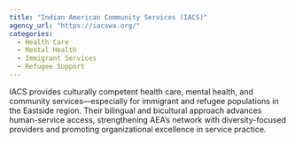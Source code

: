 ```yaml
---
title: "Indian American Community Services (IACS)"
agency_url: "https://iacswa.org/"
categories:
  - Health Care
  - Mental Health
  - Immigrant Services
  - Refugee Support
---
```

IACS provides culturally competent health care, mental health, and community services—especially for immigrant and refugee populations in the Eastside region. Their bilingual and bicultural approach advances human-service access, strengthening AEA’s network with diversity-focused providers and promoting organizational excellence in service practice.
